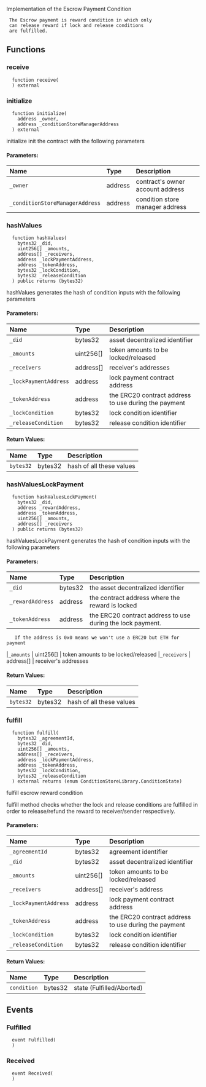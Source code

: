 
Implementation of the Escrow Payment Condition

     The Escrow payment is reward condition in which only 
     can release reward if lock and release conditions
     are fulfilled.

## Functions
### receive
```solidity
  function receive(
  ) external
```




### initialize
```solidity
  function initialize(
    address _owner,
    address _conditionStoreManagerAddress
  ) external
```
initialize init the 
      contract with the following parameters


#### Parameters:
| Name | Type | Description                                                          |
| :--- | :--- | :------------------------------------------------------------------- |
|`_owner` | address | contract's owner account address
|`_conditionStoreManagerAddress` | address | condition store manager address

### hashValues
```solidity
  function hashValues(
    bytes32 _did,
    uint256[] _amounts,
    address[] _receivers,
    address _lockPaymentAddress,
    address _tokenAddress,
    bytes32 _lockCondition,
    bytes32 _releaseCondition
  ) public returns (bytes32)
```
hashValues generates the hash of condition inputs 
       with the following parameters


#### Parameters:
| Name | Type | Description                                                          |
| :--- | :--- | :------------------------------------------------------------------- |
|`_did` | bytes32 | asset decentralized identifier               
|`_amounts` | uint256[] | token amounts to be locked/released
|`_receivers` | address[] | receiver's addresses
|`_lockPaymentAddress` | address | lock payment contract address
|`_tokenAddress` | address | the ERC20 contract address to use during the payment 
|`_lockCondition` | bytes32 | lock condition identifier
|`_releaseCondition` | bytes32 | release condition identifier

#### Return Values:
| Name                           | Type          | Description                                                                  |
| :----------------------------- | :------------ | :--------------------------------------------------------------------------- |
|`bytes32`| bytes32 | hash of all these values
### hashValuesLockPayment
```solidity
  function hashValuesLockPayment(
    bytes32 _did,
    address _rewardAddress,
    address _tokenAddress,
    uint256[] _amounts,
    address[] _receivers
  ) public returns (bytes32)
```
hashValuesLockPayment generates the hash of condition inputs 
       with the following parameters


#### Parameters:
| Name | Type | Description                                                          |
| :--- | :--- | :------------------------------------------------------------------- |
|`_did` | bytes32 | the asset decentralized identifier 
|`_rewardAddress` | address | the contract address where the reward is locked       
|`_tokenAddress` | address | the ERC20 contract address to use during the lock payment. 
       If the address is 0x0 means we won't use a ERC20 but ETH for payment     
|`_amounts` | uint256[] | token amounts to be locked/released
|`_receivers` | address[] | receiver's addresses

#### Return Values:
| Name                           | Type          | Description                                                                  |
| :----------------------------- | :------------ | :--------------------------------------------------------------------------- |
|`bytes32`| bytes32 | hash of all these values
### fulfill
```solidity
  function fulfill(
    bytes32 _agreementId,
    bytes32 _did,
    uint256[] _amounts,
    address[] _receivers,
    address _lockPaymentAddress,
    address _tokenAddress,
    bytes32 _lockCondition,
    bytes32 _releaseCondition
  ) external returns (enum ConditionStoreLibrary.ConditionState)
```
fulfill escrow reward condition

fulfill method checks whether the lock and 
     release conditions are fulfilled in order to 
     release/refund the reward to receiver/sender 
     respectively.

#### Parameters:
| Name | Type | Description                                                          |
| :--- | :--- | :------------------------------------------------------------------- |
|`_agreementId` | bytes32 | agreement identifier
|`_did` | bytes32 | asset decentralized identifier          
|`_amounts` | uint256[] | token amounts to be locked/released
|`_receivers` | address[] | receiver's address
|`_lockPaymentAddress` | address | lock payment contract address
|`_tokenAddress` | address | the ERC20 contract address to use during the payment
|`_lockCondition` | bytes32 | lock condition identifier
|`_releaseCondition` | bytes32 | release condition identifier

#### Return Values:
| Name                           | Type          | Description                                                                  |
| :----------------------------- | :------------ | :--------------------------------------------------------------------------- |
|`condition`| bytes32 | state (Fulfilled/Aborted)
## Events
### Fulfilled
```solidity
  event Fulfilled(
  )
```



### Received
```solidity
  event Received(
  )
```




